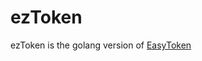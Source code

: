 # ezToken
ezToken is the golang version of [EasyToken][]


[EasyToken]: https://github.com/web3toolsoft/EasyToken

